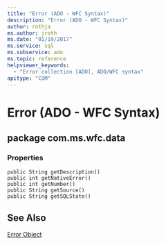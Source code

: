 ```yaml
---
title: "Error (ADO - WFC Syntax)"
description: "Error (ADO - WFC Syntax)"
author: rothja
ms.author: jroth
ms.date: "01/19/2017"
ms.service: sql
ms.subservice: ado
ms.topic: reference
helpviewer_keywords:
  - "Error collection [ADO], ADO/WFC syntax"
apitype: "COM"
---
```

# Error (ADO - WFC Syntax)
## package com.ms.wfc.data  
  
### Properties  
  
```  
public String getDescription()  
public int getNativeError()  
public int getNumber()  
public String getSource()  
public String getSQLState()  
```  
  
## See Also  
 [Error Object](../../../ado/reference/ado-api/error-object.md)
